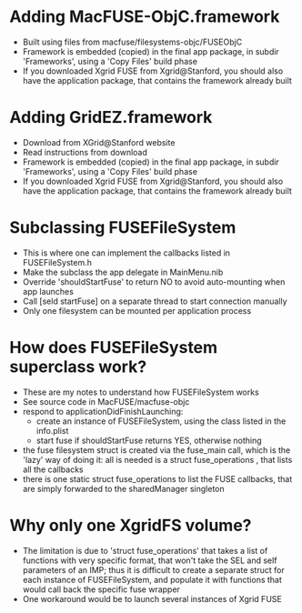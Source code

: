 
# Adding MacFUSE-ObjC.framework

* Built using files from macfuse/filesystems-objc/FUSEObjC
* Framework is embedded (copied) in the final app package, in subdir 'Frameworks', using a 'Copy Files' build phase
* If you downloaded Xgrid FUSE from Xgrid@Stanford, you should also have the application package, that contains the framework already built

# Adding GridEZ.framework

* Download from XGrid@Stanford website
* Read instructions from download
* Framework is embedded (copied) in the final app package, in subdir 'Frameworks', using a 'Copy Files' build phase
* If you downloaded Xgrid FUSE from Xgrid@Stanford, you should also have the application package, that contains the framework already built


# Subclassing FUSEFileSystem

* This is where one can implement the callbacks listed in FUSEFileSystem.h
* Make the subclass the app delegate in MainMenu.nib
* Override 'shouldStartFuse' to return NO to avoid auto-mounting when app launches
* Call [seld startFuse] on a separate thread to start connection manually
* Only one filesystem can be mounted per application process


# How does FUSEFileSystem superclass work?

* These are my notes to understand how FUSEFileSystem works
* See source code in MacFUSE/macfuse-objc
* respond to applicationDidFinishLaunching:
	* create an instance of FUSEFileSystem, using the class listed in the info.plist
	* start fuse if shouldStartFuse returns YES, otherwise nothing
* the fuse filesystem struct is created via the fuse\_main call, which is the 'lazy' way of doing it: all is needed is a struct fuse\_operations , that lists all the callbacks
* there is one static struct fuse\_operations to list the FUSE callbacks, that are simply forwarded to the sharedManager singleton


# Why only one XgridFS volume?

* The limitation is due to 'struct fuse_operations' that takes a list of functions with very specific format, that won't take the SEL and self parameters of an IMP; thus it is difficult to create a separate struct for each instance of FUSEFileSystem, and populate it with functions that would call back the specific fuse wrapper
* One workaround would be to launch several instances of Xgrid FUSE